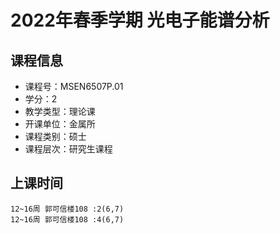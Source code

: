 # 2022年春季学期 光电子能谱分析 






## 课程信息

- 课程号：MSEN6507P.01
- 学分：2
- 教学类型：理论课
- 开课单位：金属所
- 课程类别：硕士
- 课程层次：研究生课程

## 上课时间

```
12~16周 郭可信楼108 :2(6,7)
12~16周 郭可信楼108 :4(6,7)
```

